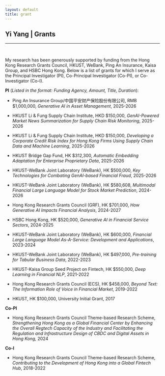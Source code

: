 ```yaml
---
layout: default
title: grant
---
```


## Yi Yang | Grants

* * *

<br>

My research has been generously supported by funding from the Hong Kong Research Grants Council, HKUST, WeBank, Ping An Insurance, Kaisa Group, and HSBC Hong Kong. Below is a list of grants for which I serve as the Principal Investigator (PI), Co-Principal Investigator (Co-PI), or Co-Investigator (Co-I).


**PI** (*Listed in the format: Funding Agency, Amount, Title, Duration*):

+ Ping An Insurance Group/中国平安财产保险股份有限公司, RMB $1,000,000, *Generative AI in Asset Management*, 2025-2026    

+ HKUST Li & Fung Supply Chain Institute, HKD $150,000, *GenAI-Powered Market News Summarization for Supply Chain Risk Monitoring*, 2025-2026    

+ HKUST Li & Fung Supply Chain Institute, HKD $150,000, *Developing a Corporate Credit Risk Index for Hong Kong Firms Using Supply Chain Data and Machine Learning*, 2025-2026    

+ HKUST Bridge Gap Fund, HK $312,300, *Automatic Embedding Adaptation for Enterprise Proprietary Data*, 2025-2026

+ HKUST-WeBank Joint Laboratory (WeBank), HK $500,000, *Key Technologies for Combating GenAI-based Financial Fraud*, 2025-2026

+ HKUST-WeBank Joint Laboratory (WeBank), HK $580,608, *Multimodal Financial Large Language Model for Stock Market Prediction*, 2024-2026

+ Hong Kong Research Grants Council (GRF), HK $701,000, *How Generative AI Impacts Financial Analysis*, 2024-2027

+ HSBC Hong Kong, HK $520,000, *Generative AI in Financial Service Sectors*, 2024-2025   

+ HKUST-WeBank Joint Laboratory (WeBank), HK $600,000, *Financial Large Language Model As-A-Service: Development and Applications*, 2023-2024

+ HKUST-WeBank Joint Laboratory (WeBank), HK $497,000, *Pre-training for Tabular Business Data*, 2022-2023

+ HKUST-Kaisa Group Seed Project on Fintech, HK $550,000, *Deep Learning in Financial NLP*, 2021-2022

+ Hong Kong Research Grants Council (ECS), HK $458,000, *Beyond Text: The Information Role of Voice in Financial Market*, 2019-2022

+ HKUST, HK $100,000, University Initial Grant, 2017

**Co-PI**

+ Hong Kong Research Grants Council Theme-based Research Scheme, *Strengthening Hong Kong as a Global Financial Center by Enhancing the Overall Regtech Capacity of the Industry and Facilitating the Regulation and Infrastructure Design of CBDC and Digital Assets in Hong Kong,*  2024


**Co-I**

+ Hong Kong Research Grants Council Theme-based Research Scheme, *Contributing to the Development of Hong Kong into a Global Fintech Hub*, 2018-2022



